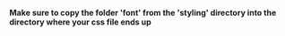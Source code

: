 **Make sure to copy the folder 'font' from the 'styling' directory into the directory where your css file ends up**